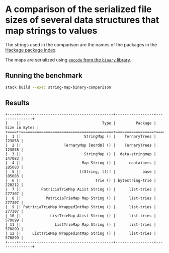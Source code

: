 # A comparison of the serialized file sizes of several data structures that map strings to values

The strings used in the comparison are the names of the packages in the [Hackage package index](https://hackage.haskell.org).

The maps are serialized using [`encode` from the `binary` library](http://haddock.stackage.org/lts-5.15/binary-0.7.5.0/Data-Binary.html#v:encode).

## Running the benchmark

```bash
stack build --exec string-map-binary-comparison
```

## Results

```
+----++-----------------------------------------+-----------------+---------------+
|    ||                                    Type |         Package | Size in Bytes |
+====++=========================================+=================+===============+
|  1 ||                            StringMap () |    TernaryTrees |        123858 |
|  2 ||                   TernaryMap [Word8] () |    TernaryTrees |        123858 |
|  3 ||                            StringMap () |  data-stringmap |        147083 |
|  4 ||                           Map String () |      containers |        185083 |
|  5 ||                          [(String, ())] |            base |        185083 |
|  6 ||                                 Trie () | bytestring-trie |        220212 |
|  7 ||         PatriciaTrieMap AList String () |      list-tries |        277307 |
|  8 ||           PatriciaTrieMap Map String () |      list-tries |        277307 |
|  9 || PatriciaTrieMap WrappedIntMap String () |      list-tries |        277307 |
| 10 ||             ListTrieMap AList String () |      list-tries |        570899 |
| 11 ||               ListTrieMap Map String () |      list-tries |        570899 |
| 12 ||     ListTrieMap WrappedIntMap String () |      list-tries |        570899 |
+----++-----------------------------------------+-----------------+---------------+
```
